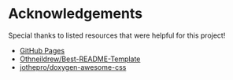 # Acknowledgements
Special thanks to listed resources that were helpful for this project!

* [GitHub Pages](https://pages.github.com)
* [Othneildrew/Best-README-Template](https://github.com/othneildrew/Best-README-Template)
* [jothepro/doxygen-awesome-css](https://github.com/jothepro/doxygen-awesome-css/tree/d4c30c7a2e1a27388f247c87a0444e5328f89afb)

